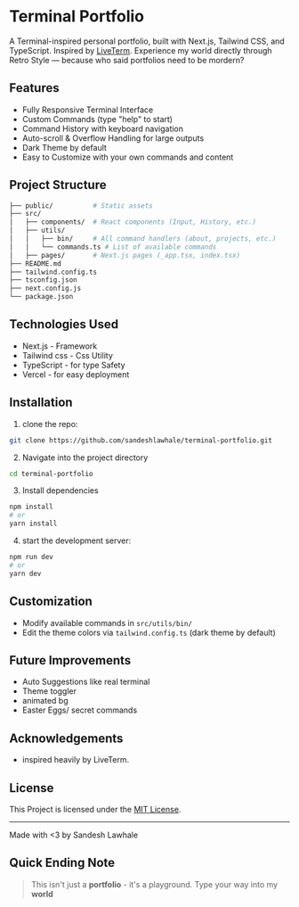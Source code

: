 # Terminal Portfolio
A Terminal-inspired personal portfolio, built with Next.js, Tailwind CSS, and TypeScript.
Inspired by [LiveTerm]().
Experience my world directly through Retro Style — because who said portfolios need to be mordern?

## Features
 - Fully Responsive Terminal Interface
 - Custom Commands (type "help" to start)
 - Command History with keyboard navigation
 - Auto-scroll & Overflow Handling for large outputs
 - Dark Theme by default
 - Easy to Customize with your own commands and content

## Project Structure
```bash
├── public/          # Static assets
├── src/
│   ├── components/  # React components (Input, History, etc.)
│   ├── utils/
│   │   ├── bin/     # All command handlers (about, projects, etc.)
│   │   └── commands.ts # List of available commands
│   ├── pages/       # Next.js pages (_app.tsx, index.tsx)
├── README.md
├── tailwind.config.ts
├── tsconfig.json
├── next.config.js
└── package.json
```

## Technologies Used
 - Next.js - Framework
 - Tailwind css - Css Utility
 - TypeScript - for type Safety
 - Vercel - for easy deployment

## Installation
1. clone the repo:
```bash
git clone https://github.com/sandeshlawhale/terminal-portfolio.git
```

2. Navigate into the project directory
```bash
cd terminal-portfolio
```

3. Install dependencies
```bash
npm install
# or
yarn install
```

4. start the development server:
```bash
npm run dev
# or
yarn dev
```

## Customization
 - Modify available commands in `src/utils/bin/`
 - Edit the theme colors via `tailwind.config.ts` (dark theme by default)

## Future Improvements
 - Auto Suggestions like real terminal
 - Theme toggler
 - animated bg
 - Easter Eggs/ secret commands

## Acknowledgements
 - inspired heavily by LiveTerm.

## License
This Project is licensed under the [MIT License](LICENSE).

---

Made with <3 by Sandesh Lawhale

## Quick Ending Note
> This isn't just a **portfolio** - it's a playground.
> Type your way into my **world**
